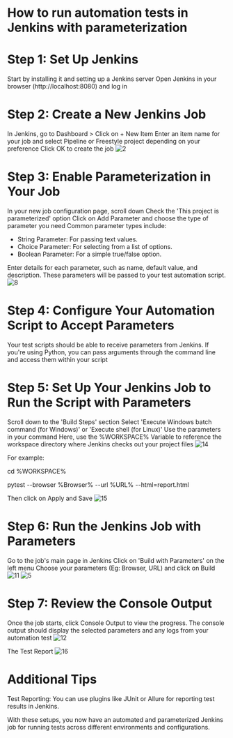 # How to run automation tests in Jenkins with parameterization
# Step 1: Set Up Jenkins
Start by installing it and setting up a Jenkins server
Open Jenkins in your browser (http://localhost:8080) and log in

# Step 2: Create a New Jenkins Job
In Jenkins, go to Dashboard > Click on + New Item
Enter an item name for your job and select Pipeline or Freestyle project depending on your preference
Click OK to create the job
![2](https://github.com/user-attachments/assets/9f4ba458-a1f4-4180-ada9-7b993c39c79a)

# Step 3: Enable Parameterization in Your Job
In your new job configuration page, scroll down
Check the 'This project is parameterized' option
Click on Add Parameter and choose the type of parameter you need
Common parameter types include:
* String Parameter: For passing text values.
* Choice Parameter: For selecting from a list of options.
* Boolean Parameter: For a simple true/false option.

Enter details for each parameter, such as name, default value, and description. These parameters will be passed to your test automation script.
![8](https://github.com/user-attachments/assets/19b8aeea-1426-44b3-8396-a544cbf0a720)

# Step 4: Configure Your Automation Script to Accept Parameters
Your test scripts should be able to receive parameters from Jenkins. If you're using Python, you can pass arguments through the command line and access them within your script

# Step 5: Set Up Your Jenkins Job to Run the Script with Parameters
Scroll down to the 'Build Steps' section
Select 'Execute Windows batch command (for Windows)' or 'Execute shell (for Linux)'
Use the parameters in your command
Here, use the %WORKSPACE% Variable to reference the workspace directory where Jenkins checks out your project files
![14](https://github.com/user-attachments/assets/625228b5-3c51-4953-b904-348579cd5f51)

For example:

cd %WORKSPACE%

pytest --browser %Browser% --url %URL% --html=report.html

Then click on Apply and Save 
![15](https://github.com/user-attachments/assets/0166eb72-b555-43ad-b1a0-4c035e013c23)

# Step 6: Run the Jenkins Job with Parameters
Go to the job's main page in Jenkins
Click on 'Build with Parameters' on the left menu
Choose your parameters (Eg: Browser, URL) and click on Build
![11](https://github.com/user-attachments/assets/62ac8704-4843-4fdf-809e-140916c5a5b9)
![5](https://github.com/user-attachments/assets/4ea54aa8-ef13-49e0-aecd-13484a64e5f3)

# Step 7: Review the Console Output
Once the job starts, click Console Output to view the progress. 
The console output should display the selected parameters and any logs from your automation test
![12](https://github.com/user-attachments/assets/db36eeea-8978-400e-aad7-ca55352f611d)

The Test Report
![16](https://github.com/user-attachments/assets/7422ce0d-c62f-4d2c-900c-5a6b58db2d61)

# Additional Tips
Test Reporting: You can use plugins like JUnit or Allure for reporting test results in Jenkins.

With these setups, you now have an automated and parameterized Jenkins job for running tests across different environments and configurations.

